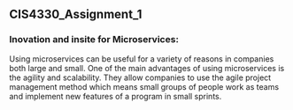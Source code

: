 ## CIS4330_Assignment_1
### Inovation and insite for Microservices:

Using microservices can be useful for a variety of reasons in companies both large and small. One of the main advantages of using microservices is the agility and scalability. They allow companies to use the agile project management method which means small groups of people work as teams and implement new features of a program in small sprints.
